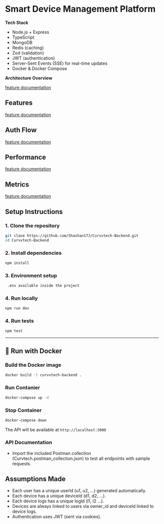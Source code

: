 # Smart Device Management Platform

**Tech Stack**

- Node.js + Express
- TypeScript
- MongoDB
- Redis (caching)
- Zod (validation)
- JWT (authentication)
- Server-Sent Events (SSE) for real-time updates
- Docker & Docker Compose

**Architecture Overview**

[feature documentation](./docs/systemArchitecture.md)

## Features

[feature documentation](./docs/features.md)

## Auth Flow

[feature documentation](./docs/authFlow.md)

## Performance

[feature documentation](./docs/performance.md)

## Metrics

[feature documentation](./docs/metrics.md)

## Setup Instructions

### 1. Clone the repository

```bash
git clone https://github.com/Shashan17J/Curvvtech-Backend.git
cd Curvvtech-Backend

```

### 2. Install dependencies

```bash
npm install

```

### 3. Environment setup

```bash
 .env available inside the project

```

### 4. Run locally

```bash
npm run dev

```

### 4. Run tests

```bash
npm test
```

---

## 🐳 Run with Docker

### Build the Docker image

```bash
docker build -t curvvtech-backend .
```

### Run Contanier

```bash
docker-compose up -d
```

### Stop Container

```bash
docker-compose down
```

The API will be available at `http://localhost:3000`

### API Documentation

- Import the included Postman collection (Curvtech.postman_collection.json)
  to test all endpoints with sample requests.

## Assumptions Made

- Each user has a unique userId (u1, u2, …) generated automatically.
- Each device has a unique deviceId (d1, d2, …).
- Each device logs has a unique logId (l1, l2 ...).
- Devices are always linked to users via owner_id and deviceId linked to device logs.
- Authentication uses JWT (sent via cookies).
